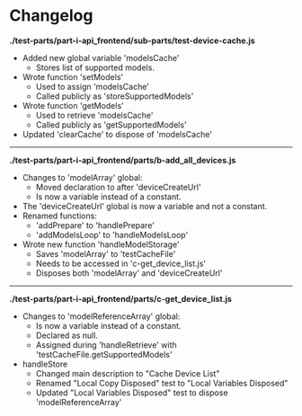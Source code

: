 # Changelog

**./test-parts/part-i-api_frontend/sub-parts/test-device-cache.js**
* Added new global variable 'modelsCache'
	* Stores list of supported models.
* Wrote function 'setModels'
	* Used to assign 'modelsCache'
	* Called publicly as 'storeSupportedModels'
* Wrote function 'getModels'
	* Used to retrieve 'modelsCache'
	* Called publicly as 'getSupportedModels'
* Updated 'clearCache' to dispose of 'modelsCache'

---

**./test-parts/part-i-api_frontend/parts/b-add_all_devices.js**
* Changes to 'modelArray' global:
	* Moved declaration to after 'deviceCreateUrl'
	* Is now a variable instead of a constant.
* The 'deviceCreateUrl' global is now a variable and not a constant.
* Renamed functions:
	* 'addPrepare' to 'handlePrepare'
	* 'addModelsLoop' to 'handleModelsLoop'
* Wrote new function 'handleModelStorage'
	* Saves 'modelArray' to 'testCacheFile'
	* Needs to be accessed in 'c-get_device_list.js'
	* Disposes both 'modelArray' and 'deviceCreateUrl'

---

**./test-parts/part-i-api_frontend/parts/c-get_device_list.js**
* Changes to 'modelReferenceArray' global:
	* Is now a variable instead of a constant.
	* Declared as null.
	* Assigned during 'handleRetrieve' with 'testCacheFile.getSupportedModels'
* handleStore
	* Changed main description to "Cache Device List"
	* Renamed "Local Copy Disposed" test to "Local Variables Disposed"
	* Updated "Local Variables Disposed" test to dispose 'modelReferenceArray'
